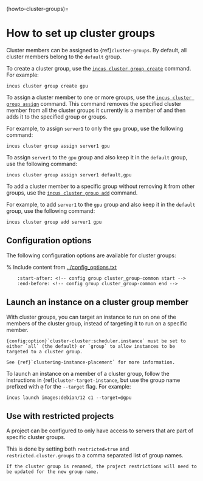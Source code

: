 (howto-cluster-groups)=
# How to set up cluster groups

Cluster members can be assigned to {ref}`cluster-groups`.
By default, all cluster members belong to the `default` group.

To create a cluster group, use the [`incus cluster group create`](incus_cluster_group_create.md) command.
For example:

    incus cluster group create gpu

To assign a cluster member to one or more groups, use the [`incus cluster group assign`](incus_cluster_group_assign.md) command.
This command removes the specified cluster member from all the cluster groups it currently is a member of and then adds it to the specified group or groups.

For example, to assign `server1` to only the `gpu` group, use the following command:

    incus cluster group assign server1 gpu

To assign `server1` to the `gpu` group and also keep it in the `default` group, use the following command:

    incus cluster group assign server1 default,gpu

To add a cluster member to a specific group without removing it from other groups, use the [`incus cluster group add`](incus_cluster_group_add.md) command.

For example, to add `server1` to the `gpu` group and also keep it in the `default` group, use the following command:

    incus cluster group add server1 gpu

## Configuration options

The following configuration options are available for cluster groups:

% Include content from [../config_options.txt](../config_options.txt)
```{include} ../config_options.txt
    :start-after: <!-- config group cluster_group-common start -->
    :end-before: <!-- config group cluster_group-common end -->
```

## Launch an instance on a cluster group member

With cluster groups, you can target an instance to run on one of the members of the cluster group, instead of targeting it to run on a specific member.

```{note}
{config:option}`cluster-cluster:scheduler.instance` must be set to either `all` (the default) or `group` to allow instances to be targeted to a cluster group.

See {ref}`clustering-instance-placement` for more information.
```

To launch an instance on a member of a cluster group, follow the instructions in {ref}`cluster-target-instance`, but use the group name prefixed with `@` for the `--target` flag.
For example:

    incus launch images:debian/12 c1 --target=@gpu

## Use with restricted projects

A project can be configured to only have access to servers that are part of specific cluster groups.

This is done by setting both `restricted=true` and `restricted.cluster.groups` to a comma separated list of group names.

```{note}
If the cluster group is renamed, the project restrictions will need to be updated for the new group name.
```

